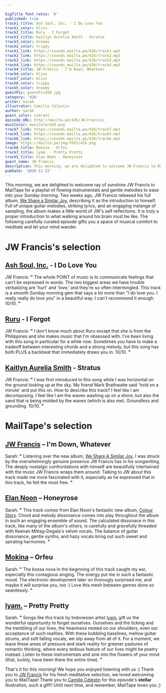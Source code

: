 ```yaml
---

bigTitle_font_ratio: '6'
published: true
track1_title: Ash Soul, Inc. - I Do Love You
track1_color: bliss
track2_title: Ruru - I Forgot
track3_title: Kaitlyn Aurelia Smith - Stratus
track3_color: dreamy
track2_color: trippy
track1_link: https://sounds.mailta.pe/426/track1.mp3
track2_link: https://sounds.mailta.pe/426/track2.mp3
track3_link: https://sounds.mailta.pe/426/track3.mp3
track4_link: https://sounds.mailta.pe/426/track4.mp3
track4_title: JW Francis - I'm Down, Whatever
track4_color: bliss
track7_color: bliss
track6_color: trippy
track5_color: dreamy
guestPic: guestPic426.jpg
category: '426'
writer: Sarah
illustrator: Camille Célestin
author: Sarah
guest_color: vibrant
episode_URL: http://mailta.pe/426/JW-Francis/
musiColor: musiColor426.png
track7_link: https://sounds.mailta.pe/426/track7.mp3
track5_link: https://sounds.mailta.pe/426/track5.mp3
track6_link: https://sounds.mailta.pe/426/track6.mp3
image: https://mailta.pe/img/fbPic426.png
track6_title: Mokina - Orfeu
track7_title: lyam. - Pretty Pretty
track5_title: Elan Noon - Honeyrose
guest_name: JW Francis
description: This morning, we are delighted to welcome JW Francis to MailTape for a playlist of flowing instrumentals and gentle melodies to ease into your Sunday morning. Two weeks ago, JW Francis released his full album, describing it as the introduction to himself. Full of unique guitar melodies, striking lyrics, and an engaging melange of sampling, the album makes a little world of JW's self reflections, a proper introduction to what walking around his brain must be like.  This carefully curated episode gifts you a space of musical comfort to meditate and let your mind wander.
pubDate: '2020-11-22'
---
```

This morning, we are delighted to welcome ray of sunshine JW Francis to MailTape for a playlist of flowing instrumentals and gentle melodies to ease into your Sunday morning. 
  Two weeks ago, JW Francis released his full album, [We Share a Similar Joy](https://jwfrancis.bandcamp.com/album/we-share-a-similar-joy), describing it as the introduction to himself. Full of unique guitar melodies, striking lyrics, and an engaging melange of sampling, the album makes a little world of JW's self reflections. It is truly a proper introduction to what walking around his brain must be like.  The following carefully curated episode gifts you a space of musical comfort to meditate and let your mind wander. 


# JW Francis's selection

## [Ash Soul, Inc.](http://www.numerogroup.com/d/ash-soul-inc-i-do-love-you) - I Do Love You
JW Francis: **"** The whole POINT of music is to communicate feelings that can't be expressed in words. The two biggest areas we have trouble verbalizing are 'hurt' and 'love,' and they're so often intermingled. This track is a smooth Sunday morning gem that says a lot more than "I do love you. I really really do love you" in a beautiful way. I can't recommend it enough. 10/10. **"** 

## [Ruru](https://rutheday.bandcamp.com/) - I Forgot
JW Francis: **"** I don't know much about Ruru except that she is from the Philippines and she makes music that I'm obsessed with. I've been living with this song in particular for a while now. Sometimes you have to make a tradeoff between interesting chords and a strong melody, but this song has both PLUS a backbeat that immediately draws you in. 10/10. **"**  

## [Kaitlyn Aurelia Smith](https://kaitlynaureliasmith.bandcamp.com/) - Stratus
JW Francis: **"** I was first introduced to this song while I was horizontal on the ground looking up at the sky. My friend Mark Brathwaite said 'hold on a minute' and put this on. How to describe this track? I feel like I am decomposing. I feel like I am the waves washing up on a shore, but also the sand that is being molded by the waves (which is also me). Groundless and grounding. 10/10. **"** 

# MailTape's selection

## [JW Francis](https://jwfrancis.bandcamp.com/album/we-share-a-similar-joy) – I'm Down, Whatever
Sarah: **"** Listening over the new album, [We Share A Similar Joy](https://jwfrancis.bandcamp.com/album/we-share-a-similar-joy), I was struck by the overwhelmingly genuine presence JW Francis has in his songwriting. The deeply nostalgic confrontations with himself are beautifully intertwined with the music JW Francis wraps them around. Talking to JW about this track made me more fascinated with it, especially as he expressed that in this track, he felt the most free. **"** 

## [Elan Noon](https://elannoon.bandcamp.com/) – Honeyrose
Sarah: **"** This track comes from Elan Noon's fantastic new album, [Colour Story](https://elannoon.bandcamp.com/album/colour-story). Chord and melody dissonance comes into play throughout the album in such an engaging ensemble of sound. The calculated dissonace in this track, like many of the album's others, is carefully and gracefully threaded with Keenan Mittag-Degala's velvet vocals. The balance of guitar dissonance, gentle synths, and hazy vocals bring out such sweet and spiraling harmonies. **"** 

## [Mokina](https://ladywray.bandcamp.com/) – Orfeu
Sarah: **"** The bossa nova in the beginning of this track caught my ear, especially this contagious singing. The energy put me in such a fantastic mood. The electronic development later on thorougly surprised me, and maybe it will surprise you, too :) Love this mesh between genres done so seamlessly. **"** 

## [lyam.](https://exolympian.bandcamp.com/) – Pretty Pretty
Sarah: **"** Songs like this track by Indonesian artist [lyam.](https://gabegabetapes.bandcamp.com/track/oh-neverland) gift us the wonderful opportunity to forget ourselves. Ourselves and the ticking and the trembling of our lives, the heaviness nested on our shoulders, even our acceptance of such realities. With these bubbling basslines, mellow guitar strums, and soft falling vocals, we slip away from all of it. For a moment, we leave these areas of pressure and stark reality for greener pastures of romantic thinking, where every tedious feature of our lives might be poetry instead. Listen to these instrumentals and sink into the flowers of your mind (that, luckily, have been there the entire time). **"** 

That's it for this morning! We hope you enjoyed listening with us :) Thank you to [JW Francis](https://jwfrancis.bandcamp.com/album/we-share-a-similar-joy) for his fresh meditative selection, we loved welcoming you to MailTape! Thank you to [Camille Célestin](https://camillecelestin.com/) for this episode's **stellar** illustration, such a gift!! Until next time, and remember, MailTape loves you ;)
